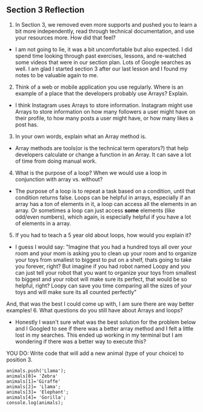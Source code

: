 ## Section 3 Reflection

1. In Section 3, we removed even more supports and pushed you to learn a bit more independently, read through technical documentation, and use your resources more. How did that feel?
* I am not going to lie, it was a bit uncomfortable but also expected. I did spend time looking through past exercises, lessons, and re-watched some videos that were in our section plan. Lots of Google searches as well. I am glad I started section 3 after our last lesson and I found my notes to be valuable again to me.
2. Think of a web or mobile application you use regularly. Where is an example of a place that the developers probably use Arrays? Explain.
* I think Instagram uses Arrays to store information. Instagram might use Arrays to store information on how many followers a user might have on their profile, to how many posts a user might have, or how many likes a post has.
3. In your own words, explain what an Array method is.
* Array methods are tools(or is the technical term operators?) that help developers calculate or change a function in an Array. It can save a lot of time from doing manual work.
4. What is the purpose of a loop? When we would use a loop in conjunction with array vs. without?
* The purpose of a loop is to repeat a task based on a condition, until that condition returns false. Loops can be helpful in arrays, especially if an array has a ton of elements in it, a loop can access all the elements in an array. Or sometimes a loop can just access **some** elements (like odd/even numbers), which again, is especially helpful if you have a lot of elements in a array.
5. If you had to teach a 5 year old about loops, how would you explain it?
* I guess I would say:
 "Imagine that you had a hundred toys all over your room and your mom is asking you to clean up your room and to organize your toys from smallest to biggest to put on a shelf, thats going to take you forever, right? But imagine if you had robot named Loopy and you can just tell your robot that you want to organize your toys from smallest to biggest and your robot will make sure its perfect, that would be so helpful, right? Loopy can save you time comparing all the sizes of your toys and will make sure its all counted perfectly"

 And, that was the best I could come up with, I am sure there are way better examples!
6. What questions do you still have about Arrays and loops?
* Honestly I wasn't sure what was the best solution for the problem below and I Googled to see if there was a better array method and I felt a little lost in my searches. This ended up working in my terminal but I am wondering if there was a better way to execute this?

YOU DO: Write code that will add a new animal (type of your choice) to position 3.
```
animals.push('Llama');
animals[0]= 'Zebra'
animals[1]='Giraffe'
animals[2]= 'Llama';
animals[3]= 'Elephant';
animals[4]= 'Gorilla';
console.log(animals);
```
